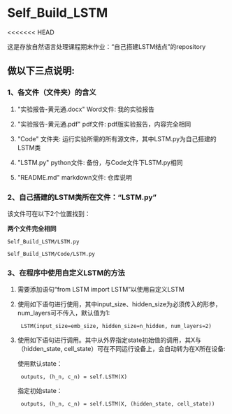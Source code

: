 # Self_Build_LSTM

<<<<<<< HEAD

 这是存放自然语言处理课程期末作业：“自己搭建LSTM结点”的repository
 
## **做以下三点说明:**

### 1、各文件（文件夹）的含义
1. "实验报告-黄元通.docx" Word文件: 我的实验报告

2. "实验报告-黄元通.pdf" pdf文件: pdf版实验报告，内容完全相同

3. "Code" 文件夹: 运行实验所需的所有源文件，其中LSTM.py为自己搭建的LSTM类

4. "LSTM.py" python文件: 备份，与Code文件下LSTM.py相同

5. "README.md" markdown文件: 仓库说明

### 2、自己搭建的LSTM类所在文件：“LSTM.py”
 该文件可在以下2个位置找到：

 **两个文件完全相同**

    Self_Build_LSTM/LSTM.py

    Self_Build_LSTM/Code/LSTM.py

   
### 3、在程序中使用自定义LSTM的方法

1. 需要添加语句“from LSTM import LSTM”以使用自定义LSTM

2. 使用如下语句进行使用，其中input_size、hidden_size为必须传入的形参，num_layers可不传入，默认值为1:

        LSTM(input_size=emb_size, hidden_size=n_hidden, num_layers=2)

3. 使用如下语句进行调用。其中从外界指定state初始值的调用，其X与（hidden_state, cell_state）可在不同运行设备上，会自动转为在X所在设备:

    使用默认state：

        outputs, (h_n, c_n) = self.LSTM(X)

    指定初始state：

        outputs, (h_n, c_n) = self.LSTM(X, (hidden_state, cell_state))